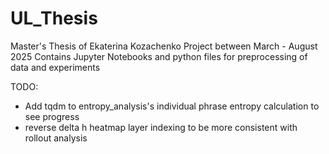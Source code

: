 # UL_Thesis
Master's Thesis of Ekaterina Kozachenko
Project between March - August 2025
Contains Jupyter Notebooks and python files for preprocessing of data and experiments

TODO:
- Add tqdm to entropy_analysis's individual phrase entropy calculation to see progress
- reverse delta h heatmap layer indexing to be more consistent with rollout analysis